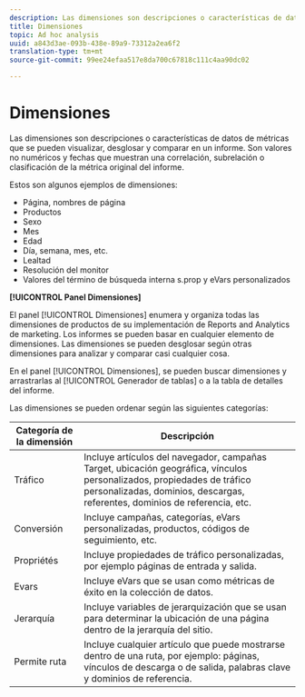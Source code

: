 ```yaml
---
description: Las dimensiones son descripciones o características de datos de métricas que se pueden visualizar, desglosar y comparar en un informe. Son valores no numéricos y fechas que muestran una correlación, subrelación o clasificación de la métrica original del informe.
title: Dimensiones
topic: Ad hoc analysis
uuid: a843d3ae-093b-438e-89a9-73312a2ea6f2
translation-type: tm+mt
source-git-commit: 99ee24efaa517e8da700c67818c111c4aa90dc02

---
```



# Dimensiones

Las dimensiones son descripciones o características de datos de métricas que se pueden visualizar, desglosar y comparar en un informe. Son valores no numéricos y fechas que muestran una correlación, subrelación o clasificación de la métrica original del informe.

Estos son algunos ejemplos de dimensiones:

* Página, nombres de página
* Productos
* Sexo
* Mes
* Edad
* Día, semana, mes, etc.
* Lealtad
* Resolución del monitor
* Valores del término de búsqueda interna s.prop y eVars personalizados

**[!UICONTROL Panel Dimensiones]**

El panel [!UICONTROL Dimensiones] enumera y organiza todas las dimensiones de productos de su implementación de Reports and Analytics de marketing. Los informes se pueden basar en cualquier elemento de dimensiones. Las dimensiones se pueden desglosar según otras dimensiones para analizar y comparar casi cualquier cosa.

En el panel [!UICONTROL Dimensiones], se pueden buscar dimensiones y arrastrarlas al [!UICONTROL Generador de tablas] o a la tabla de detalles del informe.

Las dimensiones se pueden ordenar según las siguientes categorías:

| Categoría de la dimensión | Descripción |
|--- |--- |
| Tráfico | Incluye artículos del navegador, campañas Target, ubicación geográfica, vínculos personalizados, propiedades de tráfico personalizadas, dominios, descargas, referentes, dominios de referencia, etc. |
| Conversión | Incluye campañas, categorías, eVars personalizadas, productos, códigos de seguimiento, etc.  |
| Propriétés | Incluye propiedades de tráfico personalizadas, por ejemplo páginas de entrada y salida. |
| Evars | Incluye eVars que se usan como métricas de éxito en la colección de datos. |
| Jerarquía | Incluye variables de jerarquización que se usan para determinar la ubicación de una página dentro de la jerarquía del sitio. |
| Permite ruta | Incluye cualquier artículo que puede mostrarse dentro de una ruta, por ejemplo: páginas, vínculos de descarga o de salida, palabras clave y dominios de referencia. |
